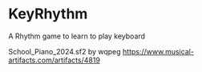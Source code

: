 # KeyRhythm
A Rhythm game to learn to play keyboard





School_Piano_2024.sf2 by wqpeg https://www.musical-artifacts.com/artifacts/4819
